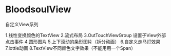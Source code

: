 # BloodsoulView
自定义View系列

1.线性变换颜色的TextView
2.流式布局
3.OutTouchViewGroup 设置子View外部点击事件
4.圆形图片
5.上下滚动的条形图片（拆分动画）
6.自定义走马灯效果
7.lottie动画
8.TextView不同颜色文字效果（不能用用一个Span）
